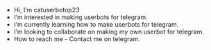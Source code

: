 - Hi, I’m catuserbotop23
- I’m interested in making userbots for telegram.
- I’m currently learning how to make userbots for telegram.
- I’m looking to collaborate on making my own userbot for telegram.
- How to reach me - Contact me on telegram.

<!---
catuserbotop23/catuserbotop23 is a ✨ special ✨ repository because its `README.md` (this file) appears on your GitHub profile.
You can click the Preview link to take a look at your changes.
--->
